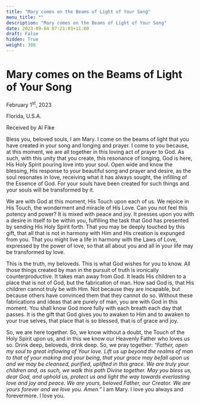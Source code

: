 ```yaml
---
title: "Mary comes on the Beams of Light of Your Song"
menu_title: ""
description: "Mary comes on the Beams of Light of Your Song"
date: 2023-09-04 07:21:03+11:00
draft: False
hidden: True
weight: 386
---
```

# Mary comes on the Beams of Light of Your Song

February 1<sup>st</sup>, 2023

Florida, U.S.A.

Received by Al Fike  



Bless you, beloved souls, I am Mary. I come on the beams of light that you have created in your song and longing and prayer. I come to you because, at this moment, we are all together in this loving act of prayer to God. As such, with this unity that you create, this resonance of longing, God is here, His Holy Spirit pouring love into your soul. Open wide and know the blessing, His response to your beautiful song and prayer and desire, as the soul resonates in love, receiving what it has always sought, the infilling of the Essence of God. For your souls have been created for such things and your souls will be transformed by it.

We are with God at this moment, His Touch upon each of us. We rejoice in His Touch, the wonderment and miracle of His Love. Can you not feel this potency and power? It is mixed with peace and joy. It presses upon you with a desire in itself to be within you, fulfilling the task that God has presented by sending His Holy Spirit forth. That you may be deeply touched by this gift, that all that is not in harmony with Him and His creation is expunged from you. That you might live a life in harmony with the Laws of Love, expressed by the power of love, so that all about you and all in your life may be transformed by love. 

This is the truth, my beloveds. This is what God wishes for you to know. All those things created by man in the pursuit of truth is ironically counterproductive. It takes man away from God. It leads His children to a place that is not of God, but the fabrication of man. How sad God is, that His children cannot truly be with Him. Not because they are incapable, but because others have convinced them that they cannot do so. Without these fabrications and ideas that are purely of man, you are with God in this moment. You shall know God more fully with each breath each day that passes. It is the gift that God gives you to awaken to Him and to awaken to your true selves, that place that is so blessed, that is of grace and joy. 

So, we are here together. So, we know without a doubt, the Touch of the Holy Spirit upon us, and in this we know our Heavenly Father who loves us so. Drink deep, beloveds, drink deep. So, we pray together: *“Father, open my soul to great inflowing of Your love. Lift us up beyond the realms of man to that of your making and your being, that your grace may befall upon us and we may be cleansed, purified, uplifted in this grace. We are truly your children and, as such, we walk this path Divine together. May you bless us, dear God, and uphold us, protect us and light the way towards everlasting love and joy and peace. We are yours, beloved Father, our Creator. We are yours forever and we love you. Amen.”* I am Mary. I love you always and forevermore. I love you.